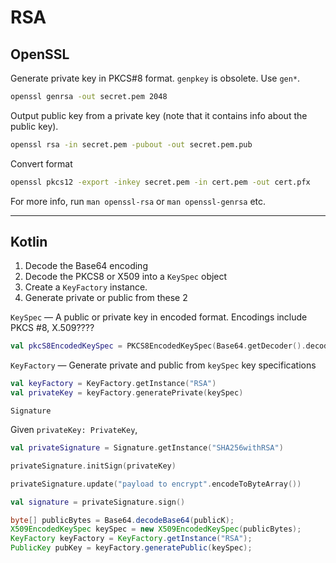 # RSA

## OpenSSL

Generate private key in PKCS#8 format. `genpkey` is obsolete. Use `gen*`.

```bash
openssl genrsa -out secret.pem 2048
```

Output public key from a private key (note that it contains info about the public key).

```bash
openssl rsa -in secret.pem -pubout -out secret.pem.pub
```

Convert format

```bash
openssl pkcs12 -export -inkey secret.pem -in cert.pem -out cert.pfx
```

For more info, run `man openssl-rsa` or `man openssl-genrsa` etc.

---

## Kotlin


1. Decode the Base64 encoding
2. Decode the PKCS8 or X509 into a `KeySpec` object
3. Create a `KeyFactory` instance.
4. Generate private or public from these 2

 
`KeySpec` — A public or private key in encoded format. Encodings include PKCS #8, X.509????

```kotlin
val pkcS8EncodedKeySpec = PKCS8EncodedKeySpec(Base64.getDecoder().decode("sdfvs331s"))
```

`KeyFactory` — Generate private and public from `keySpec` key specifications

```kotlin
val keyFactory = KeyFactory.getInstance("RSA")
val privateKey = keyFactory.generatePrivate(keySpec)
```

`Signature`

Given `privateKey: PrivateKey`,

```kotlin
val privateSignature = Signature.getInstance("SHA256withRSA")

privateSignature.initSign(privateKey)

privateSignature.update("payload to encrypt".encodeToByteArray())

val signature = privateSignature.sign()
```

```java
byte[] publicBytes = Base64.decodeBase64(publicK);
X509EncodedKeySpec keySpec = new X509EncodedKeySpec(publicBytes);
KeyFactory keyFactory = KeyFactory.getInstance("RSA");
PublicKey pubKey = keyFactory.generatePublic(keySpec);
```
